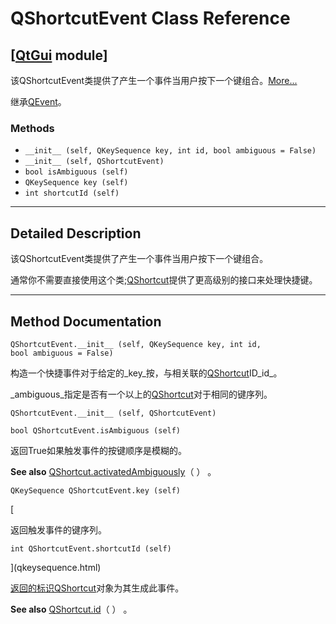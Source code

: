 # QShortcutEvent Class Reference

## [[QtGui](index.htm) module]

该QShortcutEvent类提供了产生一个事件当用户按下一个键组合。[More...](#details)

继承[QEvent](qevent.html)。

### Methods

*   `__init__ (self, QKeySequence key, int id, bool ambiguous = False)`
*   `__init__ (self, QShortcutEvent)`
*   `bool isAmbiguous (self)`
*   `QKeySequence key (self)`
*   `int shortcutId (self)`

* * *

## Detailed Description

该QShortcutEvent类提供了产生一个事件当用户按下一个键组合。

通常你不需要直接使用这个类;[QShortcut](qshortcut.html)提供了更高级别的接口来处理快捷键。

* * *

## Method Documentation

```
QShortcutEvent.__init__ (self, QKeySequence key, int id, bool ambiguous = False)
```

构造一个快捷事件对于给定的_key_按，与相关联的[QShortcut](qshortcut.html)ID_id_。

_ambiguous_指定是否有一个以上的[QShortcut](qshortcut.html)对于相同的键序列。

```
QShortcutEvent.__init__ (self, QShortcutEvent)
```

```
bool QShortcutEvent.isAmbiguous (self)
```

返回True如果触发事件的按键顺序是模糊的。

**See also** [QShortcut.activatedAmbiguously](qshortcut.html#activatedAmbiguously)（ ） 。

```
QKeySequence QShortcutEvent.key (self)
```

[

返回触发事件的键序列。

```
int QShortcutEvent.shortcutId (self)
```

](qkeysequence.html)

[返回的标识](qkeysequence.html)[QShortcut](qshortcut.html)对象为其生成此事件。

**See also** [QShortcut.id](qshortcut.html#id)（ ） 。